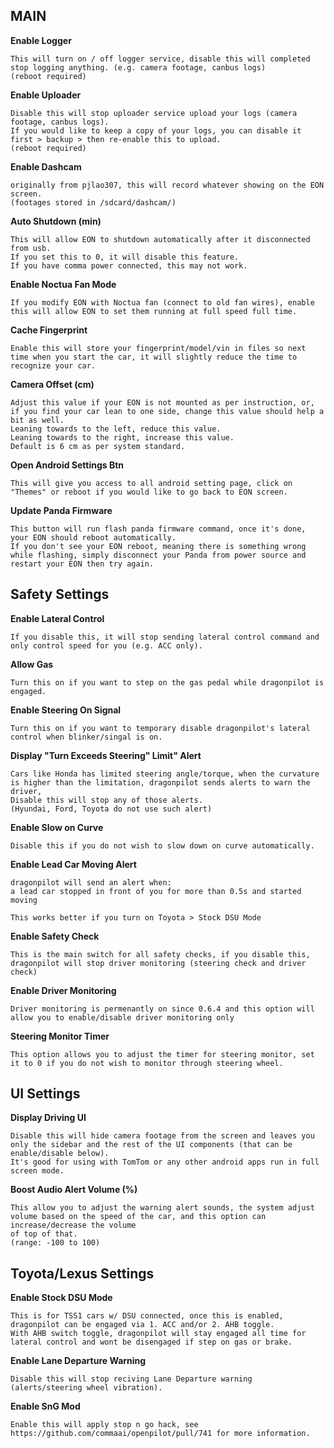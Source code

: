 MAIN
-
**Enable Logger**
```
This will turn on / off logger service, disable this will completed stop logging anything. (e.g. camera footage, canbus logs)
(reboot required)
```

**Enable Uploader**
```
Disable this will stop uploader service upload your logs (camera footage, canbus logs).
If you would like to keep a copy of your logs, you can disable it first > backup > then re-enable this to upload.
(reboot required)
```

**Enable Dashcam**
```
originally from pjlao307, this will record whatever showing on the EON screen.
(footages stored in /sdcard/dashcam/)
```

**Auto Shutdown (min)**
```
This will allow EON to shutdown automatically after it disconnected from usb.
If you set this to 0, it will disable this feature.
If you have comma power connected, this may not work.
```

**Enable Noctua Fan Mode**
```
If you modify EON with Noctua fan (connect to old fan wires), enable this will allow EON to set them running at full speed full time.
```

**Cache Fingerprint**
```
Enable this will store your fingerprint/model/vin in files so next time when you start the car, it will slightly reduce the time to recognize your car. 
```

**Camera Offset (cm)**
```
Adjust this value if your EON is not mounted as per instruction, or, if you find your car lean to one side, change this value should help a bit as well.
Leaning towards to the left, reduce this value.
Leaning towards to the right, increase this value.
Default is 6 cm as per system standard.  
```

**Open Android Settings Btn**
```
This will give you access to all android setting page, click on "Themes" or reboot if you would like to go back to EON screen.
```

**Update Panda Firmware**
```
This button will run flash panda firmware command, once it's done, your EON should reboot automatically.
If you don't see your EON reboot, meaning there is something wrong while flashing, simply disconnect your Panda from power source and restart your EON then try again.
```

Safety Settings
-
**Enable Lateral Control**
```
If you disable this, it will stop sending lateral control command and only control speed for you (e.g. ACC only). 
```

**Allow Gas**
```
Turn this on if you want to step on the gas pedal while dragonpilot is engaged.
```

**Enable Steering On Signal**
```
Turn this on if you want to temporary disable dragonpilot's lateral control when blinker/singal is on.
```

**Display "Turn Exceeds Steering" Limit" Alert**
```
Cars like Honda has limited steering angle/torque, when the curvature is higher than the limitation, dragonpilot sends alerts to warn the driver,
Disable this will stop any of those alerts.
(Hyundai, Ford, Toyota do not use such alert)
```

**Enable Slow on Curve**
```
Disable this if you do not wish to slow down on curve automatically.
```

**Enable Lead Car Moving Alert**
```
dragonpilot will send an alert when:
a lead car stopped in front of you for more than 0.5s and started moving

This works better if you turn on Toyota > Stock DSU Mode
```

**Enable Safety Check**
```
This is the main switch for all safety checks, if you disable this, dragonpilot will stop driver monitoring (steering check and driver check)
```

**Enable Driver Monitoring**
```
Driver monitoring is permenantly on since 0.6.4 and this option will allow you to enable/disable driver monitoring only
```

**Steering Monitor Timer**
```
This option allows you to adjust the timer for steering monitor, set it to 0 if you do not wish to monitor through steering wheel.
```

UI Settings
-
**Display Driving UI**
```
Disable this will hide camera footage from the screen and leaves you only the sidebar and the rest of the UI components (that can be enable/disable below).
It's good for using with TomTom or any other android apps run in full screen mode.
```

**Boost Audio Alert Volume (%)**
```
This allow you to adjust the warning alert sounds, the system adjust volume based on the speed of the car, and this option can increase/decrease the volume
of top of that.
(range: -100 to 100)
```

Toyota/Lexus Settings
-
**Enable Stock DSU Mode**
```
This is for TSS1 cars w/ DSU connected, once this is enabled, dragonpilot can be engaged via 1. ACC and/or 2. AHB toggle.
With AHB switch toggle, dragonpilot will stay engaged all time for lateral control and wont be disengaged if step on gas or brake.
```

**Enable Lane Departure Warning**
```
Disable this will stop reciving Lane Departure warning (alerts/steering wheel vibration).
```

**Enable SnG Mod**
```
Enable this will apply stop n go hack, see https://github.com/commaai/openpilot/pull/741 for more information.
```
